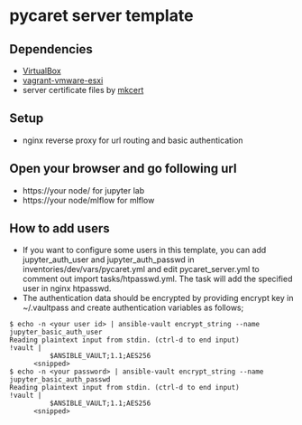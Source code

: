# pycaret server template

## Dependencies
- [VirtualBox](https://www.virtualbox.org/wiki/Downloads)
- [vagrant-vmware-esxi](https://github.com/josenk/vagrant-vmware-esxi)
- server certificate files by [mkcert](https://github.com/FiloSottile/mkcert)

## Setup
- nginx reverse proxy for url routing and basic authentication

## Open your browser and go following url
- https://your node/           for jupyter lab
- https://your node/mlflow     for mlflow

## How to add users
- If you want to configure some users in this template, you can add jupyter_auth_user and jupyter_auth_passwd in inventories/dev/vars/pycaret.yml and edit pycaret_server.yml to comment out import tasks/htpasswd.yml. The task will add the specified user in nginx htpasswd.
- The authentication data should be encrypted by providing encrypt key in ~/.vaultpass and create authentication variables as follows;
```
$ echo -n <your user id> | ansible-vault encrypt_string --name jupyter_basic_auth_user
Reading plaintext input from stdin. (ctrl-d to end input)
!vault |
          $ANSIBLE_VAULT;1.1;AES256
	  <snipped>
$ echo -n <your password> | ansible-vault encrypt_string --name jupyter_basic_auth_passwd
Reading plaintext input from stdin. (ctrl-d to end input)
!vault |
          $ANSIBLE_VAULT;1.1;AES256
	  <snipped>
```


